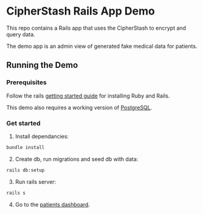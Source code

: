 # CipherStash Rails App Demo

This repo contains a Rails app that uses the CipherStash to encrypt and query data.

The demo app is an admin view of generated fake medical data for patients.

## Running the Demo

### Prerequisites

Follow the rails [getting started guide](https://guides.rubyonrails.org/v5.1/getting_started.html) for installing Ruby and Rails.

This demo also requires a working version of [PostgreSQL](https://www.postgresql.org/download/).

### Get started

1. Install dependancies:

```bash
bundle install
```

2. Create db, run migrations and seed db with data:

```bash
rails db:setup
```

3. Run rails server:

```bash
rails s
```

4. Go to the [patients dashboard](http://localhost:3000/admin/patients).
